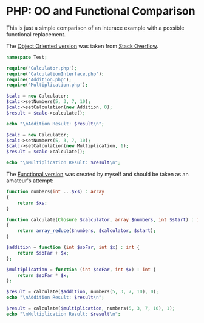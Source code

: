 # PHP: OO and Functional Comparison

This is just a simple comparison of an interace example with a possible functional replacement.

The [Object Oriented version](oo.php) was taken from [Stack Overflow](https://stackoverflow.com/questions/26839331/laravel-interface#26840455).

```php
namespace Test;

require('Calculator.php');
require('CalculationInterface.php');
require('Addition.php');
require('Multiplication.php');

$calc = new Calculator;
$calc->setNumbers(5, 3, 7, 10);
$calc->setCalculation(new Addition, 0);
$result = $calc->calculate();

echo "\nAddition Result: $result\n";

$calc = new Calculator;
$calc->setNumbers(5, 3, 7, 10);
$calc->setCalculation(new Multiplication, 1);
$result = $calc->calculate();

echo "\nMultiplication Result: $result\n";

```

The [Functional version](fun.php) was created by myself and should be taken as an amateur's attempt:

```php
function numbers(int ...$xs) : array
{
    return $xs;
}

function calculate(Closure $calculator, array $numbers, int $start) : int
{
    return array_reduce($numbers, $calculator, $start);
}

$addition = function (int $soFar, int $x) : int {
    return $soFar + $x;
};

$multiplication = function (int $soFar, int $x) : int {
    return $soFar * $x;
};

$result = calculate($addition, numbers(5, 3, 7, 10), 0);
echo "\nAddition Result: $result\n";

$result = calculate($multiplication, numbers(5, 3, 7, 10), 1);
echo "\nMultiplication Result: $result\n";
```
